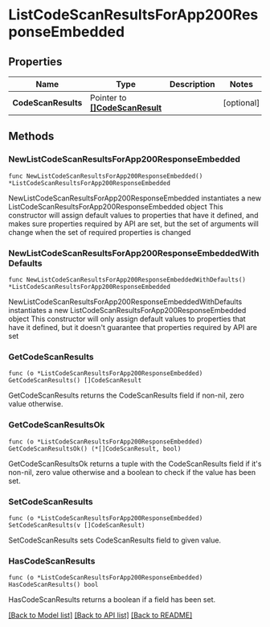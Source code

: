 # ListCodeScanResultsForApp200ResponseEmbedded

## Properties

Name | Type | Description | Notes
------------ | ------------- | ------------- | -------------
**CodeScanResults** | Pointer to [**[]CodeScanResult**](CodeScanResult.md) |  | [optional] 

## Methods

### NewListCodeScanResultsForApp200ResponseEmbedded

`func NewListCodeScanResultsForApp200ResponseEmbedded() *ListCodeScanResultsForApp200ResponseEmbedded`

NewListCodeScanResultsForApp200ResponseEmbedded instantiates a new ListCodeScanResultsForApp200ResponseEmbedded object
This constructor will assign default values to properties that have it defined,
and makes sure properties required by API are set, but the set of arguments
will change when the set of required properties is changed

### NewListCodeScanResultsForApp200ResponseEmbeddedWithDefaults

`func NewListCodeScanResultsForApp200ResponseEmbeddedWithDefaults() *ListCodeScanResultsForApp200ResponseEmbedded`

NewListCodeScanResultsForApp200ResponseEmbeddedWithDefaults instantiates a new ListCodeScanResultsForApp200ResponseEmbedded object
This constructor will only assign default values to properties that have it defined,
but it doesn't guarantee that properties required by API are set

### GetCodeScanResults

`func (o *ListCodeScanResultsForApp200ResponseEmbedded) GetCodeScanResults() []CodeScanResult`

GetCodeScanResults returns the CodeScanResults field if non-nil, zero value otherwise.

### GetCodeScanResultsOk

`func (o *ListCodeScanResultsForApp200ResponseEmbedded) GetCodeScanResultsOk() (*[]CodeScanResult, bool)`

GetCodeScanResultsOk returns a tuple with the CodeScanResults field if it's non-nil, zero value otherwise
and a boolean to check if the value has been set.

### SetCodeScanResults

`func (o *ListCodeScanResultsForApp200ResponseEmbedded) SetCodeScanResults(v []CodeScanResult)`

SetCodeScanResults sets CodeScanResults field to given value.

### HasCodeScanResults

`func (o *ListCodeScanResultsForApp200ResponseEmbedded) HasCodeScanResults() bool`

HasCodeScanResults returns a boolean if a field has been set.


[[Back to Model list]](../README.md#documentation-for-models) [[Back to API list]](../README.md#documentation-for-api-endpoints) [[Back to README]](../README.md)


